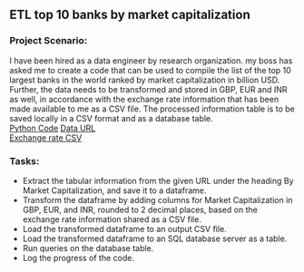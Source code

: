 ## ETL top 10 banks by market capitalization
### Project Scenario: 
I have been hired as a data engineer by research organization. my boss has asked me to create a code that can be used to compile the list of the top 10 largest banks in the world ranked by market capitalization in billion USD. Further, the data needs to be transformed and stored in GBP, EUR and INR as well, in accordance with the exchange rate information that has been made available to me as a CSV file. The processed information table is to be saved locally in a CSV format and as a database table. \
[Python Code](https://github.com/alireza-gharibi/Portfolio/blob/main/ETL_World's%20Largest%20Banks_Project/ETL%20World's%20Largest%20Banks%20Project.ipynb)
[Data URL](https://web.archive.org/web/20230908091635)   
[Exchange rate CSV](https://cf-courses-data.s3.us.cloud-object-storage.appdomain.cloud/IBMSkillsNetwork-PY0221EN-Coursera/labs/v2/exchange_rate.csv) 

### Tasks:
- Extract the tabular information from the given URL under the heading By Market Capitalization, and save it to a dataframe.
- Transform the dataframe by adding columns for Market Capitalization in GBP, EUR, and INR, rounded to 2 decimal places, based on the exchange rate information shared as a CSV file.
- Load the transformed dataframe to an output CSV file.
- Load the transformed dataframe to an SQL database server as a table.
- Run queries on the database table.
- Log the progress of the code.
